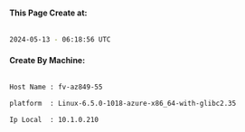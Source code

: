 
   
#### This Page Create at:

```bash

2024-05-13 - 06:18:56 UTC

```

#### Create By Machine:

```bash

Host Name : fv-az849-55

platform  : Linux-6.5.0-1018-azure-x86_64-with-glibc2.35

Ip Local  : 10.1.0.210

```

